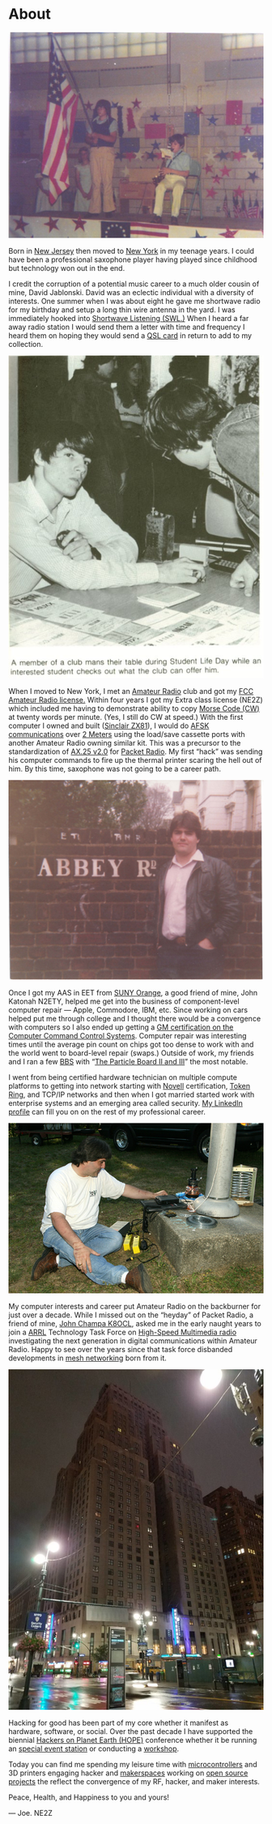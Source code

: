 # About

![My First Solo – Guess the Song](/blog/assets/school-1024x825.jpg)

Born in [New Jersey](http://weirdnj.com/) then moved to [New York](http://www.weirdus.com/states/new_york/index.php) in my teenage years. I could have been a professional saxophone player having played since childhood but technology won out in the end.

I credit the corruption of a potential music career to a much older cousin of mine, David Jablonski. David was an eclectic individual with a diversity of interests. One summer when I was about eight he gave me shortwave radio for my birthday and setup a long thin wire antenna in the yard. I was immediately hooked into [Shortwave Listening (SWL.)](https://en.wikipedia.org/wiki/Shortwave_listening) When I heard a far away radio station I would send them a letter with time and frequency I heard them on hoping they would send a [QSL card](https://en.wikipedia.org/wiki/QSL_card) in return to add to my collection.

![The kit as used for AFSK circa 1983](/blog/assets/1983.jpg)

When I moved to New York, I met an [Amateur Radio](http://www.arrl.org/what-is-ham-radio) club and got my [FCC Amateur Radio license.](https://www.fcc.gov/wireless/bureau-divisions/mobility-division/amateur-radio-service) Within four years I got my Extra class license (NE2Z) which included me having to demonstrate ability to copy [Morse Code (CW)](https://en.wikipedia.org/wiki/Morse_code) at twenty words per minute. (Yes, I still do CW at speed.) With the first computer I owned and built ([Sinclair ZX81](https://en.wikipedia.org/wiki/ZX81)), I would do [AFSK communications](https://en.wikipedia.org/wiki/Frequency-shift_keying#Audio_FSK) over [2 Meters](https://en.wikipedia.org/wiki/2-meter_band) using the load/save cassette ports with another Amateur Radio owning similar kit. This was a precursor to the standardization of [AX.25 v2.0](https://en.wikipedia.org/wiki/AX.25) for [Packet Radio](https://en.wikipedia.org/wiki/Packet_radio). My first “hack” was sending his computer commands to fire up the thermal printer scaring the hell out of him. By this time, saxophone was not going to be a career path.

![Should I have brought my saxophone? EMI nearby.](/blog/assets/abbeyroad_joec-1-1024x801.png)

Once I got my AAS in EET from [SUNY Orange](https://sunyorange.edu/), a good friend of mine, John Katonah N2ETY, helped me get into the business of component-level computer repair — Apple, Commodore, IBM, etc. Since working on cars helped put me through college and I thought there would be a convergence with computers so I also ended up getting a [GM certification on the Computer Command Control Systems](https://www.gmheritagecenter.com/docs/gm-heritage-archive/historical-brochures/Innovation_and_Technology/GM-Introduces-CCC.pdf). Computer repair was interesting times until the average pin count on chips got too dense to work with and the world went to board-level repair (swaps.) Outside of work, my friends and I ran a few [BBS](https://en.wikipedia.org/wiki/Bulletin_board_system) with “[The Particle Board II and III](http://bbslist.textfiles.com/914/)” the most notable.

I went from being certified hardware technician on multiple compute platforms to getting into network starting with [Novell](https://en.wikipedia.org/wiki/NetWare) certification, [Token Ring](https://en.wikipedia.org/wiki/Token_ring), and TCP/IP networks and then when I got married started work with enterprise systems and an emerging area called security. [My LinkedIn profile](https://www.linkedin.com/in/cupano/) can fill you on on the rest of my professional career.

![Usng the local park Flagpole as a 40M vertical](/blog/assets/fdflagpole.jpeg)

My computer interests and career put Amateur Radio on the backburner for just over a decade. While I missed out on the “heyday” of Packet Radio, a friend of mine, [John Champa K8OCL](http://www.arrl.org/news/john-champa-k8ocl-sk), asked me in the early naught years to join a [ARRL](http://www.arrl.org/) Technology Task Force on [High-Speed Multimedia radio](http://www.arrl.org/files/file/About%20ARRL/Committee%20Reports/2006/July/BOD06-2%20CTO%20Annex%20C%20rev2.pdf) investigating the next generation in digital communications within Amateur Radio. Happy to see over the years since that task force disbanded developments in [mesh networking](https://en.wikipedia.org/wiki/Mesh_networking) born from it.

![The New Yorker Hotel when I stayed in Tesla’s Room for HOPE XII (top right window)](/blog/assets/20180722_042216-768x1024.jpg)

Hacking for good has been part of my core whether it manifest as hardware, software, or social. Over the past decade I have supported the biennial [Hackers on Planet Earth (HOPE)](https://hope.net/) conference whether it be running an [special event station](/blog/amateur-radio//hope-xi-repeater.md) or conducting a [workshop](/blog/hopexii-workshop/index.md).

Today you can find me spending my leisure time with [microcontrollers](https://randomnerdtutorials.com/ttgo-lora32-sx1276-arduino-ide/) and 3D printers engaging hacker and [makerspaces](http://squidwrench.org/) working on [open source projects](https://github.com/hudsonvalleydigitalnetwork/hasviolet) the reflect the convergence of my RF, hacker, and maker interests.

Peace, Health, and Happiness to you and yours!

— Joe. NE2Z
